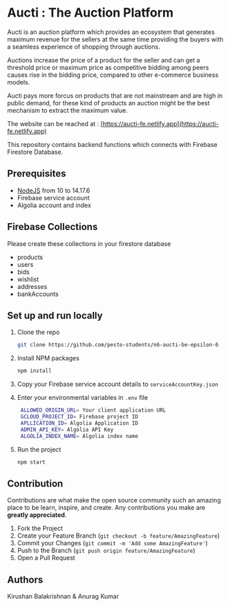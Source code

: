 # Aucti : The Auction Platform


Aucti is an auction platform which provides an ecosystem that generates maximum revenue for the sellers at the same time providing the buyers with a seamless experience of shopping through auctions.

Auctions increase the price of a product for the seller and can get a threshold price or maximum price as competitive bidding among peers causes rise in the bidding price, compared to other e-commerce business models.

Aucti pays more forcus on  products that are not mainstream and are high in public demand, for these kind of products an auction might be the best mechanism to extract the maximum value.

The website can be reached at :  [https://aucti-fe.netlify.app](https://aucti-fe.netlify.app)

This repository contains backend functions which connects with Firebase Firestore Database.


## Prerequisites

- [NodeJS](https://nodejs.org) from 10 to 14.17.6
- Firebase service account
- Algolia account and index


## Firebase Collections

Please create these collections in your firestore database

- products
- users
- bids
- wishlist
- addresses
- bankAccounts


## Set up and run locally

1. Clone the repo
   ```sh
   git clone https://github.com/pesto-students/n6-aucti-be-epsilon-6
   ```
2. Install NPM packages
   ```sh
   npm install
   ```
3. Copy your Firebase service account details to `serviceAccountKey.json`
  
4. Enter your environmental variables in `.env` file
   ```sh
    ALLOWED_ORIGIN_URL= Your client application URL
    GCLOUD_PROJECT_ID= Firebase project ID
    APLLICATION_ID= Algolia Application ID
    ADMIN_API_KEY= Algolia API Key
    ALGOLIA_INDEX_NAME= Algolia index name
   ```
5. Run the project
   ```sh
   npm start
   ```
   
 ## Contribution

Contributions are what make the open source community such an amazing place to be learn, inspire, and create. Any contributions you make are **greatly appreciated**.

1. Fork the Project
2. Create your Feature Branch (`git checkout -b feature/AmazingFeature`)
3. Commit your Changes (`git commit -m 'Add some AmazingFeature'`)
4. Push to the Branch (`git push origin feature/AmazingFeature`)
5. Open a Pull Request
  
 ## Authors
 Kirushan Balakrishnan & Anurag Kumar
   
